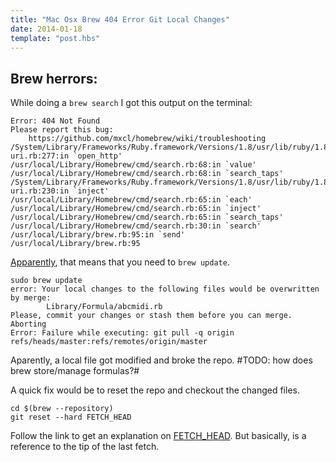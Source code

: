 ```yaml
---
title: "Mac Osx Brew 404 Error Git Local Changes"
date: 2014-01-18
template: "post.hbs"
---
```




## Brew herrors:

While doing a `brew search` I got this output on the terminal:

```terminal
Error: 404 Not Found
Please report this bug:
    https://github.com/mxcl/homebrew/wiki/troubleshooting
/System/Library/Frameworks/Ruby.framework/Versions/1.8/usr/lib/ruby/1.8/open-uri.rb:277:in `open_http'
/usr/local/Library/Homebrew/cmd/search.rb:68:in `value'
/usr/local/Library/Homebrew/cmd/search.rb:68:in `search_taps'
/System/Library/Frameworks/Ruby.framework/Versions/1.8/usr/lib/ruby/1.8/open-uri.rb:230:in `inject'
/usr/local/Library/Homebrew/cmd/search.rb:65:in `each'
/usr/local/Library/Homebrew/cmd/search.rb:65:in `inject'
/usr/local/Library/Homebrew/cmd/search.rb:65:in `search_taps'
/usr/local/Library/Homebrew/cmd/search.rb:30:in `search'
/usr/local/Library/brew.rb:95:in `send'
/usr/local/Library/brew.rb:95
```

[Apparently][], that means that you need to `brew update`. 

```terminal
sudo brew update
error: Your local changes to the following files would be overwritten by merge:
        Library/Formula/abcmidi.rb
Please, commit your changes or stash them before you can merge.
Aborting
Error: Failure while executing: git pull -q origin refs/heads/master:refs/remotes/origin/master
```

Aparently, a local file got modified and broke the repo.
#TODO: how does brew store/manage formulas?#

A quick fix would be to reset the repo and checkout the changed files.

```terminal 
cd $(brew --repository)
git reset --hard FETCH_HEAD
```

Follow the link to get an explanation on [FETCH_HEAD][]. But basically, is a reference to the tip of the last fetch.



[Apparently]:(https://github.com/Homebrew/homebrew/issues/24567)
[FETCH_HEAD]: (http://stackoverflow.com/a/9237511/125083)
